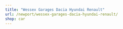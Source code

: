 ```yaml
---
title: "Wessex Garages Dacia Hyundai Renault"
url: /newport/wessex-garages-dacia-hyundai-renault/
shop: car
---
```

